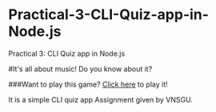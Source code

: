 # Practical-3-CLI-Quiz-app-in-Node.js
Practical 3: CLI Quiz app in Node.js

#It's all about music! Do you know about it?

###Want to play this game?
[Click here](https://replit.com/@nikunj2000/CLI-quiz-app-in-nodejs?v=1) to play it!

It is a simple CLI quiz app Assignment given by VNSGU.
